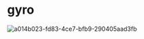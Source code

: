 # gyro

![a014b023-fd83-4ce7-bfb9-290405aad3fb](https://m.media-amazon.com/images/I/71fRWt6pQ2L._AC_UF1000,1000_QL80_.jpg)
